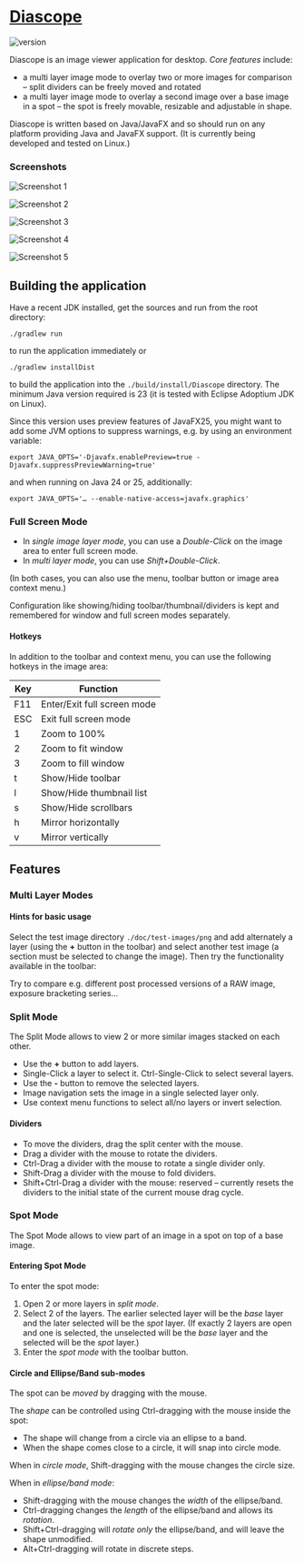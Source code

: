 # [Diascope](https://github.com/berndmichaely/diascope)

![version](doc/shields/version.svg "version")

Diascope is an image viewer application for desktop. *Core features* include:

  * a multi layer image mode to overlay two or more images for comparison – split dividers can be freely moved and rotated
  * a multi layer image mode to overlay a second image over a base image in a spot – the spot is freely movable, resizable and adjustable in shape.

Diascope is written based on Java/JavaFX and so should run on any platform providing Java and JavaFX support. (It is currently being developed and tested on Linux.)

### Screenshots

![Screenshot 1](doc/screenshots/Screenshot_01.jpg "Screenshot 1")

![Screenshot 2](doc/screenshots/Screenshot_02.jpg "Screenshot 2")

![Screenshot 3](doc/screenshots/Screenshot_03.jpg "Screenshot 3")

![Screenshot 4](doc/screenshots/Screenshot_04.jpg "Screenshot 4")

![Screenshot 5](doc/screenshots/Screenshot_05.jpg "Screenshot 5")

## Building the application

Have a recent JDK installed, get the sources and run from the root directory:

    ./gradlew run

to run the application immediately or

    ./gradlew installDist

to build the application into the `./build/install/Diascope` directory. The minimum Java version required is 23 (it is tested with Eclipse Adoptium JDK on Linux).

Since this version uses preview features of JavaFX25, you might want to add some JVM options to suppress warnings, e.g. by using an environment variable:

    export JAVA_OPTS='-Djavafx.enablePreview=true -Djavafx.suppressPreviewWarning=true'

and when running on Java 24 or 25, additionally:

    export JAVA_OPTS='… --enable-native-access=javafx.graphics'

### Full Screen Mode

  * In *single image layer mode*, you can use a *Double-Click* on the image area to enter full screen mode.
  * In *multi layer mode*, you can use *Shift+Double-Click*.

(In both cases, you can also use the menu, toolbar button or image area context menu.)

Configuration like showing/hiding toolbar/thumbnail/dividers is kept and remembered for window and full screen modes separately.

#### Hotkeys

In addition to the toolbar and context menu, you can use the following hotkeys in the image area:

| Key | Function                    |
| --- | --------------------------- |
| F11 | Enter/Exit full screen mode |
| ESC | Exit full screen mode       |
| 1   | Zoom to 100%                |
| 2   | Zoom to fit window          |
| 3   | Zoom to fill window         |
| t   | Show/Hide toolbar           |
| l   | Show/Hide thumbnail list    |
| s   | Show/Hide scrollbars        |
| h   | Mirror horizontally         |
| v   | Mirror vertically           |

## Features

### Multi Layer Modes

#### Hints for basic usage

Select the test image directory `./doc/test-images/png` and add alternately a layer (using the **+** button in the toolbar) and select another test image (a section must be selected to change the image). Then try the functionality available in the toolbar:

Try to compare e.g. different post processed versions of a RAW image, exposure bracketing series…

### Split Mode

The Split Mode allows to view 2 or more similar images stacked on each other.

  * Use the **+** button to add layers.
  * Single-Click a layer to select it. Ctrl-Single-Click to select several layers.
  * Use the **-** button to remove the selected layers.
  * Image navigation sets the image in a single selected layer only.
  * Use context menu functions to select all/no layers or invert selection.

#### Dividers

  * To move the dividers, drag the split center with the mouse.
  * Drag a divider with the mouse to rotate the dividers.
  * Ctrl-Drag a divider with the mouse to rotate a single divider only.
  * Shift-Drag a divider with the mouse to fold dividers.
  * Shift+Ctrl-Drag a divider with the mouse: reserved – currently resets the dividers to the initial state of the current mouse drag cycle.

### Spot Mode

The Spot Mode allows to view part of an image in a spot on top of a base image.

#### Entering Spot Mode

To enter the spot mode:

  1. Open 2 or more layers in *split mode*.
  2. Select 2 of the layers. The earlier selected layer will be the *base* layer and the later selected will be the *spot* layer. (If exactly 2 layers are open and one is selected, the unselected will be the *base* layer and the selected will be the *spot* layer.)
  3. Enter the *spot mode* with the toolbar button.

#### Circle and Ellipse/Band sub-modes

The spot can be *moved* by dragging with the mouse.

The *shape* can be controlled using Ctrl-dragging with the mouse inside the spot:

  * The shape will change from a circle via an ellipse to a band.
  * When the shape comes close to a circle, it will snap into circle mode.

When in *circle mode*, Shift-dragging with the mouse changes the circle size.

When in *ellipse/band mode*:

  * Shift-dragging with the mouse changes the *width* of the ellipse/band.
  * Ctrl-dragging changes the *length* of the ellipse/band and allows its *rotation*.
  * Shift+Ctrl-dragging will *rotate only* the ellipse/band, and will leave the shape unmodified.
  * Alt+Ctrl-dragging will rotate in discrete steps.
